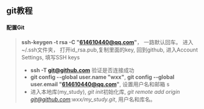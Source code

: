 ## git教程

#### 配置Git
> **ssh-keygen -t rsa -C "614610440@qq.com"**， 一路默认回车。
> 进入~/.ssh文件夹， 打开id_rsa.pub,复制里面的key, 回到github, 进入Account Settings, 填写SSH keys
> + **ssh -T git@github.com** 验证是否连接成功
> + **git config --global user.name "wxx"**,  **git config --global user.email "614610440@qq.com"**,  设置用户名和邮箱  s
> + 进入本地库(my_study), *git init*初始化库, *git remote add origin git@github.com:wxx/my_study.git*, 用户名和库名。

